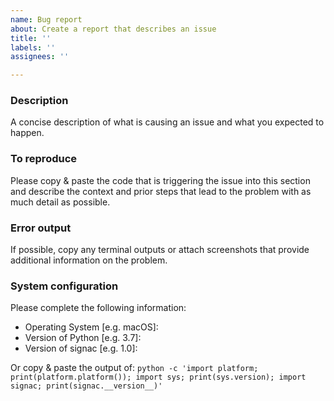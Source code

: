 ```yaml
---
name: Bug report
about: Create a report that describes an issue
title: ''
labels: ''
assignees: ''

---
```


<!-- Please replace the text in the individual sections below. -->

### Description

A concise description of what is causing an issue and what you expected to happen.

### To reproduce

Please copy & paste the code that is triggering the issue into this section and describe the context and prior steps that lead to the problem with as much detail as possible.

### Error output

If possible, copy any terminal outputs or attach screenshots that provide additional information on the problem.

### System configuration

Please complete the following information:

 - Operating System [e.g. macOS]:
 - Version of Python [e.g. 3.7]:
 - Version of signac [e.g. 1.0]:

Or copy & paste the output of: `python -c 'import platform; print(platform.platform()); import sys; print(sys.version); import signac; print(signac.__version__)'`
